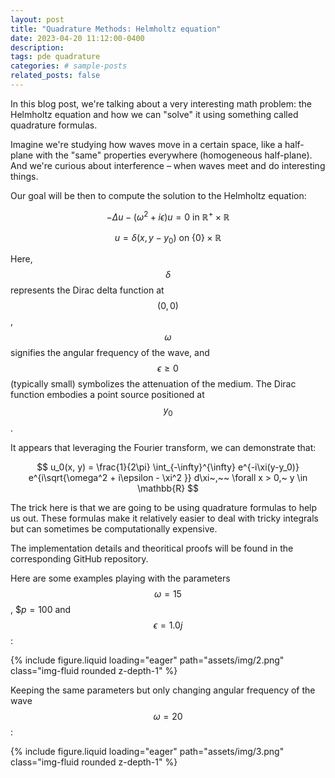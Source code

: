 ```yaml
---
layout: post
title: "Quadrature Methods: Helmholtz equation"
date: 2023-04-20 11:12:00-0400
description: 
tags: pde quadrature
categories: # sample-posts
related_posts: false
---
```

In this blog post, we're talking about a very interesting math problem: the Helmholtz equation and how we can "solve" it using something called quadrature formulas. 

Imagine we're studying how waves move in a certain space, like a half-plane with the "same" properties everywhere (homogeneous half-plane). And we're curious about interference – when waves meet and do interesting things. 

Our goal will be then to compute the solution to the Helmholtz equation:

$$
-\Delta u - (\omega^2 + i\epsilon)u = 0 \text{ in } \mathbb{R}^+ \times \mathbb{R}
$$

$$
u = \delta(x, y - y_0) \text{ on } \{0\} \times \mathbb{R}
$$

Here, $$\delta$$ represents the Dirac delta function at $$(0, 0)$$, $$\omega$$ signifies the angular frequency of the wave, and $$\epsilon \geq 0$$ (typically small) symbolizes the attenuation of the medium. The Dirac function embodies a point source positioned at $$y_0$$. 

It appears that leveraging the Fourier transform, we can demonstrate that:

$$
u_0(x, y) = \frac{1}{2\pi} \int_{-\infty}^{\infty} e^{-i\xi(y-y_0)} e^{i\sqrt{\omega^2 + i\epsilon - \xi^2 }} d\xi~,~~ \forall x > 0,~ y \in \mathbb{R}
$$

The trick here is that we are going to be using quadrature formulas to help us out. These formulas make it relatively easier to deal with tricky integrals but can sometimes be computationally expensive.

The implementation details and theoritical proofs will be found in the corresponding GitHub repository.

Here are some examples playing with the parameters $$\omega = 15$$, $$p = 100$ and $$\epsilon = 1.0j$$: 

{% include figure.liquid loading="eager" path="assets/img/2.png" class="img-fluid rounded z-depth-1" %}

Keeping the same parameters but only changing angular frequency of the wave $$\omega=20$$:

{% include figure.liquid loading="eager" path="assets/img/3.png" class="img-fluid rounded z-depth-1" %}

